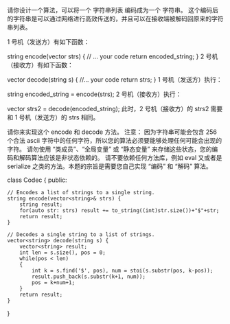 请你设计一个算法，可以将一个 字符串列表 编码成为一个 字符串。
这个编码后的字符串是可以通过网络进行高效传送的，并且可以在接收端被解码回原来的字符串列表。

1 号机（发送方）有如下函数：

string encode(vector<string> strs) {
// ... your code
return encoded_string;
}
2 号机（接收方）有如下函数：

vector<string> decode(string s) {
//... your code
return strs;
}
1 号机（发送方）执行：

string encoded_string = encode(strs);
2 号机（接收方）执行：

vector<string> strs2 = decode(encoded_string);
此时，2 号机（接收方）的 strs2 需要和 1 号机（发送方）的 strs 相同。

请你来实现这个 encode 和 decode 方法。
注意：
因为字符串可能会包含 256 个合法 ascii 字符中的任何字符，所以您的算法必须要能够处理任何可能会出现的字符。
请勿使用 “类成员”、“全局变量” 或 “静态变量” 来存储这些状态，您的编码和解码算法应该是非状态依赖的。
请不要依赖任何方法库，例如 eval 又或者是 serialize 之类的方法。本题的宗旨是需要您自己实现 “编码” 和 “解码” 算法。


class Codec {
public:

    // Encodes a list of strings to a single string.
    string encode(vector<string>& strs) {
        string result;
        for(auto str: strs) result += to_string((int)str.size())+"$"+str;   
        return result;
    }
 
    // Decodes a single string to a list of strings.
    vector<string> decode(string s) {
        vector<string> result;
        int len = s.size(), pos = 0;
        while(pos < len)
        {
            int k = s.find('$', pos), num = stoi(s.substr(pos, k-pos));
            result.push_back(s.substr(k+1, num));
            pos = k+num+1;
        }
        return result;
    }
}